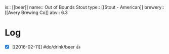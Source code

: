 is:: [[beer]]
name:: Out of Bounds Stout
type:: [[Stout - American]]
brewery:: [[Avery Brewing Co]]
abv:: 6.3

# Log
- [x] [[2016-02-11]] #do/drink/beer 👍
